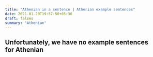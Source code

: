 ```yaml
---
title: "Athenian in a sentence | Athenian example sentences"
date: 2021-01-20T19:57:50+05:30
draft: falses
summary: "Athenian"
---
```

## Unfortunately, we have no example sentences for Athenian                 
